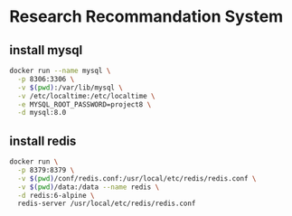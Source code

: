 # Research Recommandation System

## install mysql 

```bash
docker run --name mysql \
  -p 8306:3306 \
  -v $(pwd):/var/lib/mysql \
  -v /etc/localtime:/etc/localtime \
  -e MYSQL_ROOT_PASSWORD=project8 \
  -d mysql:8.0

```

## install redis

```bash
docker run \
  -p 8379:8379 \
  -v $(pwd)/conf/redis.conf:/usr/local/etc/redis/redis.conf \
  -v $(pwd)/data:/data --name redis \
  -d redis:6-alpine \
  redis-server /usr/local/etc/redis/redis.conf
```